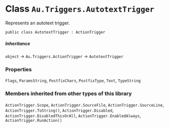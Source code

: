 # Class `Au.Triggers.AutotextTrigger`

Represents an autotext trigger.

```
public class AutotextTrigger : ActionTrigger
```

##### Inheritance

`object` → `Au.Triggers.ActionTrigger` → `AutotextTrigger`

### Properties

`Flags`, `ParamsString`, `PostfixChars`, `PostfixType`, `Text`, `TypeString`

### Members inherited from other types of this library
`ActionTrigger.Scope`, `ActionTrigger.SourceFile`, `ActionTrigger.SourceLine`, `ActionTrigger.ToString()`, `ActionTrigger.Disabled`, `ActionTrigger.DisabledThisOrAll`, `ActionTrigger.EnabledAlways`, `ActionTrigger.RunAction()`